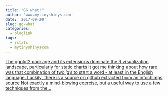 ```yaml
---
title: "GG what!"
author: 'www.mytinyshinys.com'
date: '2017-09-20'
slug: gg-what
categories:
  - bloglink
tags:
  - rstats
  - mytinyshinyscom
---
```


[The ggplot2 package and its extensions dominate the R visualization landscape, particularly for static charts It got me thinking about how rare was that combination of two ’g’s to start a word - at least in the English language. Luckily, there is a source on github extracted from an infochimps source Not exactly a mind-blowing exercise, but a useful way to use a few techniques from the...<click to read more>](https://www.mytinyshinys.com/2017/09/20/ggwhat/)

